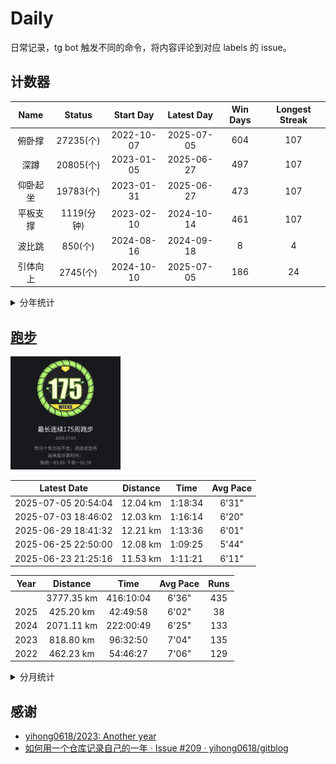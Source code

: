 # Daily

日常记录，tg bot 触发不同的命令，将内容评论到对应 labels 的 issue。

## 计数器

<!--START_SECTION:my_number-->
| Name | Status | Start Day | Latest Day | Win Days | Longest Streak |
| :---: | :---: | :---: | :---: | :---: | :---: |
| 俯卧撑 | 27235(个) | 2022-10-07 | 2025-07-05 | 604 | 107 | <!-- 2023-10-01 to 2024-01-15 --> 
| 深蹲 | 20805(个) | 2023-01-05 | 2025-06-27 | 497 | 107 | <!-- 2023-10-01 to 2024-01-15 --> 
| 仰卧起坐 | 19783(个) | 2023-01-31 | 2025-06-27 | 473 | 107 | <!-- 2023-10-01 to 2024-01-15 --> 
| 平板支撑 | 1119(分钟) | 2023-02-10 | 2024-10-14 | 461 | 107 | <!-- 2023-10-01 to 2024-01-15 --> 
| 波比跳 | 850(个) | 2024-08-16 | 2024-09-18 | 8 | 4 | <!-- 2024-08-31 to 2024-09-03 --> 
| 引体向上 | 2745(个) | 2024-10-10 | 2025-07-05 | 186 | 24 | <!-- 2024-11-27 to 2024-12-20 --> 

<!--END_SECTION:my_number-->

<details>
  <summary>分年统计</summary>
<!--START_SECTION:my_number_year-->

### 2025
| Name | Status | Start Day | Latest Day | Win Days | Longest Streak |
| :---: | :---: | :---: | :---: | :---: | :---: |
| 引体向上 | 1549(个) | 2025-01-01 | 2025-07-05 | 118 | 15 | <!-- 2025-05-13 to 2025-05-27 --> 
| 深蹲 | 200(个) | 2025-05-20 | 2025-06-27 | 4 | 2 | <!-- 2025-06-26 to 2025-06-27 --> 
| 俯卧撑 | 90(个) | 2025-06-23 | 2025-07-05 | 6 | 2 | <!-- 2025-06-26 to 2025-06-27 --> 
| 仰卧起坐 | 55(个) | 2025-06-26 | 2025-06-27 | 2 | 2 | <!-- 2025-06-26 to 2025-06-27 --> 

### 2024
| Name | Status | Start Day | Latest Day | Win Days | Longest Streak |
| :---: | :---: | :---: | :---: | :---: | :---: |
| 俯卧撑 | 10155(个) | 2024-01-01 | 2024-10-14 | 155 | 26 | <!-- 2024-03-23 to 2024-04-17 --> 
| 平板支撑 | 447(分钟) | 2024-01-01 | 2024-10-14 | 149 | 26 | <!-- 2024-03-23 to 2024-04-17 --> 
| 深蹲 | 8935(个) | 2024-01-01 | 2024-10-14 | 149 | 26 | <!-- 2024-03-23 to 2024-04-17 --> 
| 仰卧起坐 | 8738(个) | 2024-01-01 | 2024-10-14 | 149 | 26 | <!-- 2024-03-23 to 2024-04-17 --> 
| 波比跳 | 850(个) | 2024-08-16 | 2024-09-18 | 8 | 4 | <!-- 2024-08-31 to 2024-09-03 --> 
| 引体向上 | 1196(个) | 2024-10-10 | 2024-12-31 | 68 | 24 | <!-- 2024-11-27 to 2024-12-20 --> 

### 2023
| Name | Status | Start Day | Latest Day | Win Days | Longest Streak |
| :---: | :---: | :---: | :---: | :---: | :---: |
| 俯卧撑 | 13980(个) | 2023-01-01 | 2023-12-31 | 357 | 96 | <!-- 2023-01-21 to 2023-04-26 --> 
| 深蹲 | 11670(个) | 2023-01-05 | 2023-12-31 | 344 | 92 | <!-- 2023-10-01 to 2023-12-31 --> 
| 仰卧起坐 | 10990(个) | 2023-01-31 | 2023-12-31 | 322 | 92 | <!-- 2023-10-01 to 2023-12-31 --> 
| 平板支撑 | 672(分钟) | 2023-02-10 | 2023-12-31 | 312 | 92 | <!-- 2023-10-01 to 2023-12-31 --> 

### 2022
| Name | Status | Start Day | Latest Day | Win Days | Longest Streak |
| :---: | :---: | :---: | :---: | :---: | :---: |
| 俯卧撑 | 3010(个) | 2022-10-07 | 2022-12-31 | 86 | 86 | <!-- 2022-10-07 to 2022-12-31 --> 


<!--END_SECTION:my_number_year-->
</details>

## [跑步](https://fariacool.github.io/running_page/)

<!--START_SECTION:running_img-->
<img src="https://github.com/Fariacool/Daily/blob/master/data/images/running/20250703-225401-175_weeks.jpg" width="35%">
<!--END_SECTION:running_img-->

<!--START_SECTION:running_latest-->
| Latest Date | Distance | Time | Avg Pace |
| :---: | :---: | :---: | :---: |
| 2025-07-05 20:54:04 | 12.04 km | 1:18:34 | 6'31" |
| 2025-07-03 18:46:02 | 12.03 km | 1:16:14 | 6'20" |
| 2025-06-29 18:41:32 | 12.21 km | 1:13:36 | 6'01" |
| 2025-06-25 22:50:00 | 12.08 km | 1:09:25 | 5'44" |
| 2025-06-23 21:25:16 | 11.53 km | 1:11:21 | 6'11" |

<!--END_SECTION:running_latest-->

<!--START_SECTION:running_year-->
| Year | Distance | Time | Avg Pace | Runs |
| :---: | :---: | :---: | :---: | :---: |
|   | 3777.35 km | 416:10:04 | 6'36" | 435 |
| 2025 | 425.20 km | 42:49:58 | 6'02" | 38 |
| 2024 | 2071.11 km | 222:00:49 | 6'25" | 133 |
| 2023 | 818.80 km | 96:32:50 | 7'04" | 135 |
| 2022 | 462.23 km | 54:46:27 | 7'06" | 129 |

<!--END_SECTION:running_year-->

<details>
  <summary>分月统计</summary>

<!--START_SECTION:running_month-->
### 2025
| Month | Distance | Time | Avg Pace | Runs |
| :---: | :---: | :---: | :---: | :---: |
| 07 | 24.07 km | 2:34:48 | 6'25" | 2 |
| 06 | 80.45 km | 8:07:37 | 6'03" | 7 |
| 05 | 44.39 km | 4:31:23 | 6'06" | 5 |
| 04 | 70.83 km | 6:59:34 | 5'55" | 6 |
| 03 | 93.85 km | 9:25:09 | 6'01" | 8 |
| 02 | 48.70 km | 4:52:54 | 6'00" | 5 |
| 01 | 62.91 km | 6:18:33 | 6'01" | 5 |
### 2024
| Month | Distance | Time | Avg Pace | Runs |
| :---: | :---: | :---: | :---: | :---: |
| 12 | 110.67 km | 11:05:25 | 6'00" | 7 |
| 11 | 135.98 km | 13:16:52 | 5'51" | 8 |
| 10 | 196.68 km | 18:54:10 | 5'45" | 11 |
| 09 | 225.15 km | 21:59:42 | 5'51" | 13 |
| 08 | 252.98 km | 24:31:36 | 5'49" | 15 |
| 07 | 218.29 km | 24:41:37 | 6'47" | 13 |
| 06 | 201.22 km | 22:48:06 | 6'47" | 12 |
| 05 | 221.55 km | 26:01:42 | 7'02" | 13 |
| 04 | 207.17 km | 22:56:03 | 6'38" | 13 |
| 03 | 118.91 km | 13:38:25 | 6'52" | 10 |
| 02 | 61.10 km | 7:28:53 | 7'20" | 6 |
| 01 | 121.42 km | 14:38:18 | 7'13" | 12 |
### 2023
| Month | Distance | Time | Avg Pace | Runs |
| :---: | :---: | :---: | :---: | :---: |
| 12 | 124.46 km | 14:33:40 | 7'01" | 14 |
| 11 | 80.72 km | 9:13:38 | 6'51" | 12 |
| 10 | 72.94 km | 7:56:06 | 6'31" | 13 |
| 09 | 62.24 km | 7:00:58 | 6'45" | 11 |
| 08 | 59.45 km | 7:03:58 | 7'07" | 12 |
| 07 | 49.76 km | 6:09:54 | 7'25" | 10 |
| 06 | 49.42 km | 6:02:15 | 7'19" | 10 |
| 05 | 66.12 km | 8:44:43 | 7'56" | 11 |
| 04 | 85.57 km | 9:52:47 | 6'55" | 10 |
| 03 | 90.04 km | 10:23:07 | 6'55" | 12 |
| 02 | 47.07 km | 5:46:08 | 7'21" | 12 |
| 01 | 31.01 km | 3:45:36 | 7'16" | 8 |
### 2022
| Month | Distance | Time | Avg Pace | Runs |
| :---: | :---: | :---: | :---: | :---: |
| 12 | 31.17 km | 3:46:57 | 7'16" | 7 |
| 11 | 59.08 km | 6:49:08 | 6'55" | 13 |
| 10 | 51.54 km | 5:55:37 | 6'53" | 10 |
| 09 | 32.31 km | 3:37:02 | 6'43" | 9 |
| 08 | 30.71 km | 3:41:44 | 7'13" | 10 |
| 07 | 37.35 km | 4:19:48 | 6'57" | 12 |
| 06 | 42.73 km | 5:28:10 | 7'40" | 14 |
| 05 | 55.32 km | 6:40:12 | 7'14" | 17 |
| 04 | 68.98 km | 8:19:48 | 7'14" | 20 |
| 03 | 50.57 km | 5:48:11 | 6'53" | 16 |
| 02 | 2.47 km | 0:19:50 | 8'01" | 1 |

<!--END_SECTION:running_month-->
</details>

## 感谢

* [yihong0618/2023: Another year](https://github.com/yihong0618/2023)
* [如何用一个仓库记录自己的一年 · Issue #209 · yihong0618/gitblog](https://github.com/yihong0618/gitblog/issues/209)
